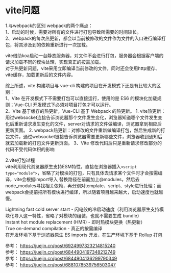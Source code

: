 # vite问题

1.与webpack的区别
webpack的两个痛点：  
1、启动的时候，需要对所有的文件进行打包导致所需要的时间较长。  
2、webpack的每次热更新，都会以当前被修改的文件作为文件的入口进行编译打包，将其涉及到的依赖重新进行一次加载。

vite借助koa启动一台静态服务器，对文件不会进行打包，服务器会根据客户端的请求加载不同的模块处理，实现真正的按需加载。  
对于热更新问题，vite采用立即编译当前修改的文件，同时还会使用http缓存、vite缓存，加载更新后的文件内容。

综上所述，vite 构建项目与 vue-cli 构建的项目在开发模式下还是有比较大的区别：  
1、Vite 在开发模式下不需要打包可以直接运行，使用的是 ES6 的模块化加载规则；Vue-CLI 开发模式下必须对项目打包才可以运行。  
2、Vite 基于缓存的热更新，Vue-CLI 基于 Webpack 的热更新。
    1. vite热更新：用过websocket连接告诉浏览器那个文件发生变化，浏览器知道哪个文件发生变化后重新请求发生变化的文件，server对请求的文件做编译，浏览器拿到相应后更新页面。
    2. webpack热更新：对修改的文件重新做编译打包，然后生成新的打包文件，通过websocket链接告诉浏览器需要更新哪些文件，浏览器收到通知后就去加载新的打包文件更新页面。
3、Vite 修改代码后只是重新请求修改部分的代码不受代码体积的影响  

2.vite打包过程  
vite利用现代浏览器原生支持ESM特性，直接在浏览器插入`<script type="module">`，省略了对模块的打包，只有具体去请求某个文件时才会按需编译，vite会根据import导入 替换路径在前面加上@modules，然后去node_modules寻找相关依赖，再分别对template、script、style进行处理；而webpack会提前把所有模块进行编译，所以随着项目越来越大，启动速度也就越慢。  

Lightning fast cold server start  - 闪电般的冷启动速度（利用浏览器原生支持模块化导入这一特性，省略了对模块的组装，也就不需要生成 bundle）  
Instant hot module replacement (HMR) - 即时热模块更换（热更新）  
True on-demand compilation - 真正的按需编译  
在开发环境下基于浏览器原生 ES imports 开发，在生产环境下基于 Rollup 打包  

参考： https://juejin.cn/post/6924997323214815240  
参考： https://juejin.cn/post/6844904197348212749  
参考： https://juejin.cn/post/6844904136299790349  
参考： https://juejin.cn/post/6881078539756503047
